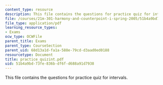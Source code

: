 ```yaml
---
content_type: resource
description: This file contains the questions for practice quiz for intervals.
file: /courses/21m-301-harmony-and-counterpoint-i-spring-2005/51b4a9bd73fe836bdf6fd688a91d7938_practice_quizint.pdf
file_type: application/pdf
learning_resource_types:
- Exams
ocw_type: OCWFile
parent_title: Exams
parent_type: CourseSection
parent_uid: 68d13a1d-fa1a-588e-79cd-d3aad0ed0188
resourcetype: Document
title: practice_quizint.pdf
uid: 51b4a9bd-73fe-836b-df6f-d688a91d7938
---
```

This file contains the questions for practice quiz for intervals.

